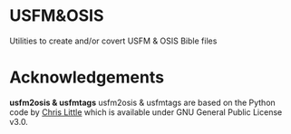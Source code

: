 # USFM&OSIS
 Utilities to create and/or covert USFM & OSIS Bible files
 
# Acknowledgements
 **usfm2osis & usfmtags**
 usfm2osis & usfmtags are based on the Python code by [Chris Little](https://github.com/chrislit/usfm2osis)
 which is available under GNU General Public License v3.0.
 
 
